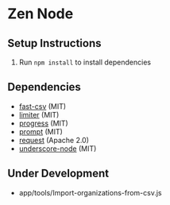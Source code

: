# Zen Node

## Setup Instructions

1. Run `npm install` to install dependencies


## Dependencies

- [fast-csv](https://github.com/C2FO/fast-csv) (MIT)
- [limiter](https://github.com/jhurliman/node-rate-limiter) (MIT)
- [progress](https://github.com/tj/node-progress) (MIT)
- [prompt](https://github.com/flatiron/prompt) (MIT)
- [request](https://github.com/request/request) (Apache 2.0)
- [underscore-node](https://github.com/joonhocho/underscore-node) (MIT)

## Under Development

- app/tools/Import-organizations-from-csv.js